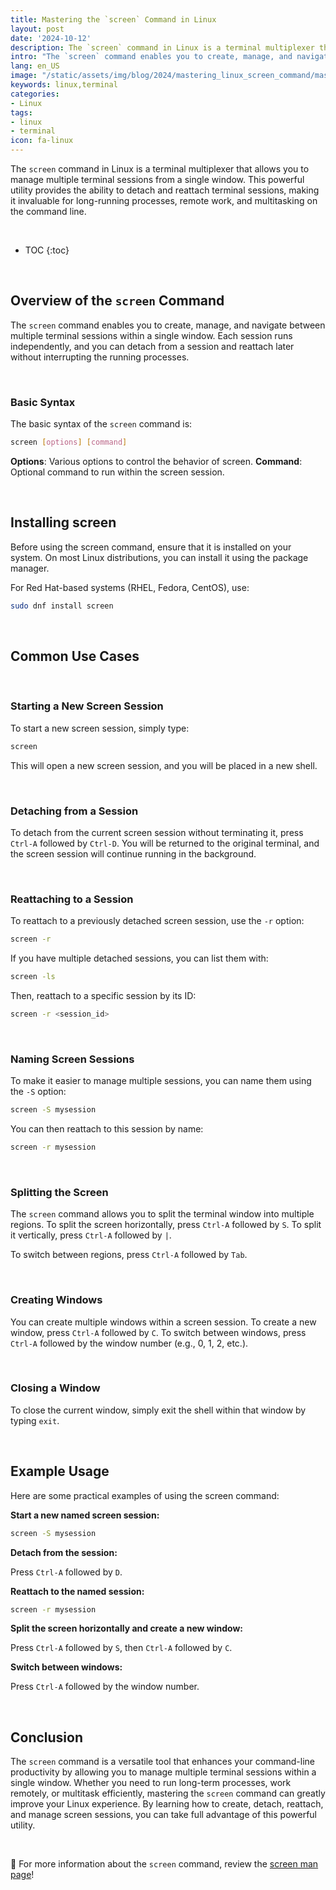 ```yaml
---
title: Mastering the `screen` Command in Linux
layout: post
date: '2024-10-12'
description: The `screen` command in Linux is a terminal multiplexer that allows you to manage multiple terminal sessions from a single window.
intro: "The `screen` command enables you to create, manage, and navigate between multiple terminal sessions within a single window." 
lang: en_US
image: "/static/assets/img/blog/2024/mastering_linux_screen_command/mastering_linux_screen_command.jpg"
keywords: linux,terminal
categories:
- Linux
tags:
- linux
- terminal
icon: fa-linux
---
```


The `screen` command in Linux is a terminal multiplexer that allows you to manage multiple terminal sessions from a single window. This powerful utility provides the ability to detach and reattach terminal sessions, making it invaluable for long-running processes, remote work, and multitasking on the command line.

<br>

* TOC 
{:toc}

<br>

## Overview of the `screen` Command

The `screen` command enables you to create, manage, and navigate between multiple terminal sessions within a single window. Each session runs independently, and you can detach from a session and reattach later without interrupting the running processes.

<br>

### Basic Syntax

The basic syntax of the `screen` command is:

```bash
screen [options] [command]
```

**Options**: Various options to control the behavior of screen.
**Command**: Optional command to run within the screen session.

<br>

## Installing screen

Before using the screen command, ensure that it is installed on your system. On most Linux distributions, you can install it using the package manager.

For Red Hat-based systems (RHEL, Fedora, CentOS), use:

```bash
sudo dnf install screen
```

<br>

## Common Use Cases

<br>

### Starting a New Screen Session

To start a new screen session, simply type:

```bash
screen
```

This will open a new screen session, and you will be placed in a new shell.

<br>

### Detaching from a Session

To detach from the current screen session without terminating it, press `Ctrl-A` followed by `Ctrl-D`. You will be returned to the original terminal, and the screen session will continue running in the background.

<br>

### Reattaching to a Session

To reattach to a previously detached screen session, use the `-r` option:

```bash
screen -r
```

If you have multiple detached sessions, you can list them with:

```bash
screen -ls
```

Then, reattach to a specific session by its ID:

```bash
screen -r <session_id>
```

<br>

### Naming Screen Sessions

To make it easier to manage multiple sessions, you can name them using the `-S` option:

```bash
screen -S mysession
```

You can then reattach to this session by name:

```bash
screen -r mysession
```

<br>

### Splitting the Screen
The `screen` command allows you to split the terminal window into multiple regions. To split the screen horizontally, press `Ctrl-A` followed by `S`. To split it vertically, press `Ctrl-A` followed by `|`.

To switch between regions, press `Ctrl-A` followed by `Tab`.

<br>

### Creating Windows

You can create multiple windows within a screen session. To create a new window, press `Ctrl-A` followed by `C`. To switch between windows, press `Ctrl-A` followed by the window number (e.g., 0, 1, 2, etc.).

<br>

### Closing a Window

To close the current window, simply exit the shell within that window by typing `exit`.

<br>

## Example Usage
Here are some practical examples of using the screen command:

**Start a new named screen session:**

```bash
screen -S mysession
```

**Detach from the session:**

Press `Ctrl-A` followed by `D`.

**Reattach to the named session:**

```bash
screen -r mysession
```

**Split the screen horizontally and create a new window:**

Press `Ctrl-A` followed by `S`, then `Ctrl-A` followed by `C`.

**Switch between windows:**

Press `Ctrl-A` followed by the window number.

<br>

## Conclusion

The `screen` command is a versatile tool that enhances your command-line productivity by allowing you to manage multiple terminal sessions within a single window. Whether you need to run long-term processes, work remotely, or multitask efficiently, mastering the `screen` command can greatly improve your Linux experience. By learning how to create, detach, reattach, and manage screen sessions, you can take full advantage of this powerful utility.

<br>

📝 For more information about the `screen` command, review the [screen man page](https://linux.die.net/man/1/screen)!
